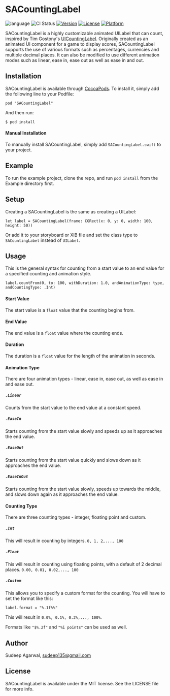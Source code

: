 # SACountingLabel

![language](https://img.shields.io/badge/Language-%20Swift%20-orange.svg)
![CI Status](https://img.shields.io/badge/build-passing-brightgreen.svg)
[![Version](https://img.shields.io/cocoapods/v/SACountingLabel.svg?style=flat)](http://cocoapods.org/pods/SACountingLabel)
[![License](https://img.shields.io/cocoapods/l/SACountingLabel.svg?style=flat)](http://cocoapods.org/pods/SACountingLabel)
[![Platform](https://img.shields.io/cocoapods/p/SACountingLabel.svg?style=flat)](http://cocoapods.org/pods/SACountingLabel)

SACountingLabel is a highly customizable animated UILabel that can count, inspired by Tim Gostony's [UICountingLabel](https://github.com/dataxpress/UICountingLabel). Originally created as an animated UI component for a game to display scores, SACountingLabel supports the use of various formats such as percentages, currencies and multiple decimal places. It can also be modified to use different animation modes such as linear, ease in, ease out as well as ease in and out. 

## Installation

SACountingLabel is available through [CocoaPods](http://cocoapods.org). To install
it, simply add the following line to your Podfile:

```
pod "SACountingLabel"
```

And then run:

`$ pod install`

#### Manual Installation
To manually install SACountingLabel, simply add `SACountingLabel.swift` to your project.

## Example

To run the example project, clone the repo, and run `pod install` from the Example directory first.


## Setup

Creating a SACountingLabel is the same as creating a UILabel:

```
let label = SACountingLabel(frame: CGRect(x: 0, y: 0, width: 100, height: 50))
```

Or add it to your storyboard or XIB file and set the class type to `SACountingLabel` instead of `UILabel`.

## Usage

This is the general syntax for counting from a start value to an end value for a specified counting and animation style.

`label.countFrom(0, to: 100, withDuration: 1.0, andAnimationType: type, andCountingType: .Int)`

#### Start Value
The start value is a `float` value that the counting begins from.

#### End Value
The end value is a `float` value where the counting ends.

#### Duration
The duration is a `float` value for the length of the animation in seconds.

#### Animation Type
There are four animation types - linear, ease in, ease out, as well as ease in and ease out.
##### `.Linear`
Counts from the start value to the end value at a constant speed.
##### `.EaseIn`
Starts counting from the start value slowly and speeds up as it approaches the end value.
##### `.EaseOut`
Starts counting from the start value quickly and slows down as it approaches the end value.
##### `.EaseInOut`
Starts counting from the start value slowly, speeds up towards the middle, and slows down again as it approaches the end value.

#### Counting Type
There are three counting types - integer, floating point and custom.

##### `.Int`
This will result in counting by integers.
`0, 1, 2,..., 100`

##### `.Float`
This will result in counting using floating points, with a default of 2 decimal places.
`0.00, 0.01, 0.02,..., 100`

##### `.Custom`
This allows you to specify a custom format for the counting. You will have to set the format like this:

`label.format = "%.1f%%"`

This will result in `0.0%, 0.1%, 0.2%,..., 100%`.

Formats like `"$%.2f"` and `"%i points"` can be used as well.

## Author

Sudeep Agarwal, sudeep135@gmail.com

## License

SACountingLabel is available under the MIT license. See the LICENSE file for more info.
